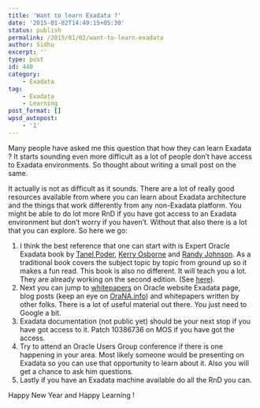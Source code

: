 ```yaml
---
title: 'Want to learn Exadata ?'
date: '2015-01-02T14:49:15+05:30'
status: publish
permalink: /2015/01/02/want-to-learn-exadata
author: Sidhu
excerpt: ''
type: post
id: 440
category:
    - Exadata
tag:
    - Exadata
    - Learning
post_format: []
wpsd_autopost:
    - '1'
---
```

Many people have asked me this question that how they can learn Exadata ? It starts sounding even more difficult as a lot of people don’t have access to Exadata environments. So thought about writing a small post on the same.

It actually is not as difficult as it sounds. There are a lot of really good resources available from where you can learn about Exadata architecture and the things that work differently from any non-Exadata platform. You might be able to do lot more RnD if you have got access to an Exadata environment but don’t worry if you haven’t. Without that also there is a lot that you can explore. So here we go:

1. I think the best reference that one can start with is Expert Oracle Exadata book by [Tanel Poder](http://blog.tanelpoder.com), [Kerry Osborne](http://kerryosborne.oracle-guy.com/) and [Randy Johnson](https://dallasdba.wordpress.com/). As a traditional book covers the subject topic by topic from ground up so it makes a fun read. This book is also no different. It will teach you a lot. They are already working on the second edition. (See [here](http://blog.tanelpoder.com/2014/09/22/my-presentations-at-oow-2014-see-you-there/)).
2. Next you can jump to [whitepapers](https://www.oracle.com/engineered-systems/exadata/resources.html#white-papers) on Oracle website Exadata page, blog posts (keep an eye on [OraNA.info](http://orana.info/)) and whitepapers written by other folks. There is a lot of useful material out there. You just need to Google a bit.
3. Exadata documentation (not public yet) should be your next stop if you have got access to it. Patch 10386736 on MOS if you have got the access.
4. Try to attend an Oracle Users Group conference if there is one happening in your area. Most likely someone would be presenting on Exadata so you can use that opportunity to learn about it. Also you will get a chance to ask him questions.
5. Lastly if you have an Exadata machine available do all the RnD you can.

Happy New Year and Happy Learning !